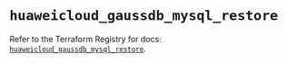 # `huaweicloud_gaussdb_mysql_restore`

Refer to the Terraform Registry for docs: [`huaweicloud_gaussdb_mysql_restore`](https://registry.terraform.io/providers/huaweicloud/huaweicloud/1.71.1/docs/resources/gaussdb_mysql_restore).
